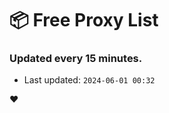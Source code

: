 # :package: Free Proxy List
### Updated every 15 minutes.

- Last updated: `2024-06-01 00:32`

:heart:
